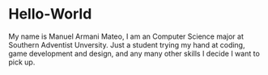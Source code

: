 # Hello-World

My name is Manuel Armani Mateo, I am an Computer Science major at Southern Adventist Unversity. Just a student trying my hand at coding, game development and design, and any many other skills I decide I want to pick up. 
